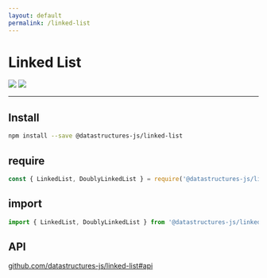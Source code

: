 ```yaml
---
layout: default
permalink: /linked-list
---
```


# Linked List

<div class="ds-badges">
  <img src="https://img.shields.io/npm/v/@datastructures-js/linked-list.svg"/>
  <img src="https://img.shields.io/npm/dm/@datastructures-js/linked-list.svg"/>
</div>
<hr />

## Install
```sh
npm install --save @datastructures-js/linked-list
```

## require
```js
const { LinkedList, DoublyLinkedList } = require('@datastructures-js/linked-list');
```

## import
```js
import { LinkedList, DoublyLinkedList } from '@datastructures-js/linked-list';
```

## API
<a href="https://github.com/datastructures-js/linked-list#table-of-contents">github.com/datastructures-js/linked-list#api</a>
<br /><br />
